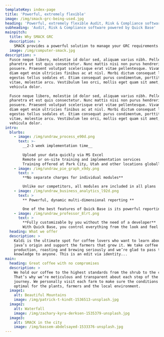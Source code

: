 ```yaml
---
templateKey: index-page
title: 'Powerful, extremely flexible'
image: /img/smack-grc-being-used.jpg
heading: 'Powerful, extremely flexible Audit, Risk & Compliance software powered by Quick Base'
subheading: 'Audit, Risk & Compliance software powered by Quick Base'
mainpitch:
  title: Why SMACK GRC
  description: >
    SMACK provides a powerful solution to manage your GRC requirements. Lorem ipsum dolor sit amet, consectetur adipiscing elit. Nam scelerisque fringilla nibh at scelerisque. Praesent efficitur erat sem, in pulvinar massa pulvinar sit amet. Suspendisse potenti. Pellentesque habitant morbi tristique senectus et netus et malesuada fames ac turpis egestas. Aliquam et tempor nulla, eu porta nibh. Nam consectetur, neque quis tincidunt euismod, nulla sapien mollis diam, vel posuere ligula elit vitae quam. Cras sodales magna consectetur, interdum augue sit amet, viverra libero. Sed sollicitudin nibh ac est pretium ultrices. Nulla faucibus posuere elit, quis interdum leo rutrum ac. Fusce consequat pellentesque neque, ut maximus mauris malesuada at. Donec laoreet porta est, eu rhoncus purus imperdiet eget.
  image: /img/computer-smack.jpg
description: >
  Fusce neque libero, molestie id dolor sed, aliquam varius nibh. Pellentesque
  pharetra et est quis consectetur. Nunc mattis nisi non purus hendrerit
  posuere. Praesent volutpat scelerisque erat vitae pellentesque. Vivamus vel
  diam eget enim ultricies finibus ac at nisl. Morbi dictum consequat lacus, a
  egestas tellus sodales et. Etiam consequat purus condimentum, porttitor massa
  vitae, molestie arcu. Vestibulum leo orci, mollis eget quam sit amet, aliquam
  vehicula dolor.
  
  Fusce neque libero, molestie id dolor sed, aliquam varius nibh. Pellentesque
  pharetra et est quis consectetur. Nunc mattis nisi non purus hendrerit
  posuere. Praesent volutpat scelerisque erat vitae pellentesque. Vivamus vel
  diam eget enim ultricies finibus ac at nisl. Morbi dictum consequat lacus, a
  egestas tellus sodales et. Etiam consequat purus condimentum, porttitor massa
  vitae, molestie arcu. Vestibulum leo orci, mollis eget quam sit amet, aliquam
  vehicula dolor.
intro:
  blurbs:
    - image: /img/undraw_process_e90d.png
      text: >-
        __2-3 week implementation time__
        
        Upload your data quickly via MS Excel
        Remote or on-site training and implementation services
        Training offered at Park City, Utah and other locations globally as needed
    - image: /img/undraw_pie_graph_x9dy.png
      text: >
        **No separate charges for individual modules**

        Unlike our competitors, all modules are included in all plans
    - image: /img/undraw_business_analytics_l92d.png
      text: >
        ** Powerful, dynamic multi-dimensional reporting **

        One of the best features of Quick Base is its powerful reporting. It is easy to create all types of reports, including, Kanban, Gantt, Calendar, Map, and Charts of many kinds.
    - image: /img/undraw_professor_8lrt.png
      text: >
        **Fully customizable by you without the need of a developer**
        With Quick Base, you control everything from the look and feel to the functionality. The workflows, forms, fields, tables, reports, dashboards, and other app building blocks can be configured to match your unique  processes. You can even build your own apps from scratch with no need for coding or IT assistance. Custom app development has never been easier than with Quick Base.
  heading: What we offer
  description: >
    Kaldi is the ultimate spot for coffee lovers who want to learn about their
    java’s origin and support the farmers that grew it. We take coffee
    production, roasting and brewing seriously and we’re glad to pass that
    knowledge to anyone. This is an edit via identity...
main:
  heading: Great coffee with no compromises
  description: >
    We hold our coffee to the highest standards from the shrub to the cup.
    That’s why we’re meticulous and transparent about each step of the coffee’s
    journey. We personally visit each farm to make sure the conditions are
    optimal for the plants, farmers and the local environment.
  image1:
    alt: Beautiful Mountains
    image: /img/patrick-t-kindt-1536513-unsplash.jpg
  image2:
    alt: Waterfall
    image: /img/zachary-kyra-derksen-1535379-unsplash.jpg
  image3:
    alt: SMACK in the city
    image: /img/bassem-abdelsayed-1533376-unsplash.jpg
---
```


